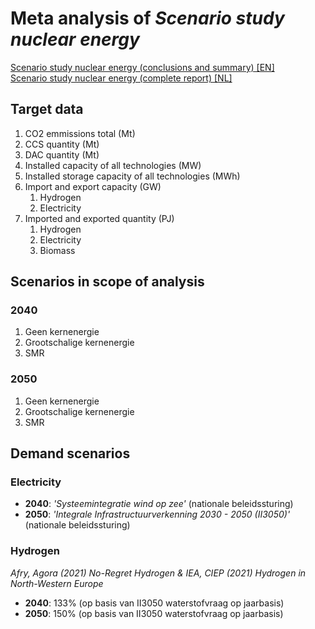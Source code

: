 # Meta analysis of *Scenario study nuclear energy*

[Scenario study nuclear energy (conclusions and summary) [EN]](https://eriskgroup.com/wp-content/uploads/2022/10/Scenario-study-nuclear-energy-Conclusions-and-Summary.pdf)  
[Scenario study nuclear energy (complete report) [NL]](https://open.overheid.nl/documenten/ronl-46fb6f84d40d2ed22a4db4709e932d03f53b82c2/pdf)


## Target data

1. CO2 emmissions total (Mt)
2. CCS quantity (Mt)
3. DAC quantity (Mt)
4. Installed capacity of all technologies (MW)
5. Installed storage capacity of all technologies (MWh)
6. Import and export capacity (GW)
   1. Hydrogen
   2. Electricity
7. Imported and exported quantity (PJ)
   1. Hydrogen
   2. Electricity
   3. Biomass


## Scenarios in scope of analysis

### 2040
1. Geen kernenergie
2. Grootschalige kernenergie
3. SMR

### 2050
1. Geen kernenergie
2. Grootschalige kernenergie
3. SMR

## Demand scenarios

### Electricity
- **2040**: *'Systeemintegratie wind op zee'* (nationale beleidssturing)
- **2050**: *'Integrale Infrastructuurverkenning 2030 - 2050 (II3050)'* (nationale beleidssturing)

### Hydrogen
*Afry, Agora (2021) No-Regret Hydrogen & IEA, CIEP (2021) Hydrogen in North-Western Europe*  
- **2040**: 133% (op basis van II3050 waterstofvraag op jaarbasis)  
- **2050**: 150% (op basis van II3050 waterstofvraag op jaarbasis)


